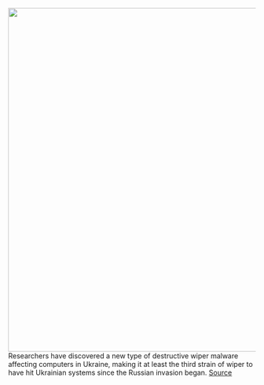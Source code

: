 <img src='https://cdn.vox-cdn.com/thumbor/HjXNXQqKMSpodh3KVjhW9TfiULg=/0x0:2040x1360/1200x800/filters:focal(857x517:1183x843)/cdn.vox-cdn.com/uploads/chorus_image/image/70622507/VRG_Illo_STK010_K_Radtke_Ukraine_Glitch.0.jpg' width='700px' /><br/>
Researchers have discovered a new type of destructive wiper malware affecting computers in Ukraine, making it at least the third strain of wiper to have hit Ukrainian systems since the Russian invasion began.
<a href='https://www.theverge.com/2022/3/14/22977873/ukraine-new-destructive-caddywiper-malware-eset'> Source <a/>